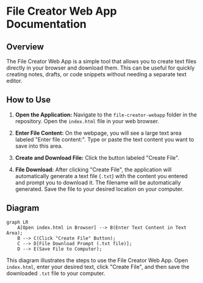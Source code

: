 # File Creator Web App Documentation

## Overview

The File Creator Web App is a simple tool that allows you to create text files directly in your browser and download them. This can be useful for quickly creating notes, drafts, or code snippets without needing a separate text editor.

## How to Use

1.  **Open the Application:** Navigate to the `file-creator-webapp` folder in the repository. Open the `index.html` file in your web browser.

2.  **Enter File Content:** On the webpage, you will see a large text area labeled "Enter file content:". Type or paste the text content you want to save into this area.

3.  **Create and Download File:** Click the button labeled "Create File". 

4.  **File Download:**  After clicking "Create File", the application will automatically generate a text file (`.txt`) with the content you entered and prompt you to download it.  The filename will be automatically generated. Save the file to your desired location on your computer.

## Diagram

```mermaid
graph LR
    A[Open index.html in Browser] --> B(Enter Text Content in Text Area);
    B --> C(Click "Create File" Button);
    C --> D[File Download Prompt (.txt file)];
    D --> E(Save File to Computer);
```

This diagram illustrates the steps to use the File Creator Web App. Open `index.html`, enter your desired text, click "Create File", and then save the downloaded `.txt` file to your computer.
